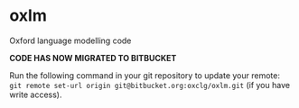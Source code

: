 oxlm
====

Oxford language modelling code

**CODE HAS NOW MIGRATED TO BITBUCKET**

Run the following command in your git repository to update your remote:
`git remote set-url origin git@bitbucket.org:oxclg/oxlm.git` (if you have write access).
